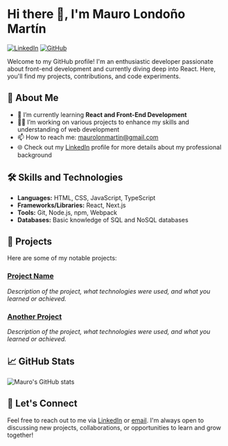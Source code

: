 # Hi there 👋, I'm Mauro Londoño Martín

[![LinkedIn](https://img.shields.io/badge/LinkedIn-0077B5?style=for-the-badge&logo=linkedin&logoColor=white)](https://www.linkedin.com/in/maurolondonom/)
[![GitHub](https://img.shields.io/badge/GitHub-181717?style=for-the-badge&logo=github&logoColor=white)](https://github.com/maurolonmartin)

Welcome to my GitHub profile! I'm an enthusiastic developer passionate about front-end development and currently diving deep into React. Here, you'll find my projects, contributions, and code experiments.

## 🚀 About Me

- 🌱 I’m currently learning **React and Front-End Development**
- 👨‍💻 I’m working on various projects to enhance my skills and understanding of web development
- 📫 How to reach me: [maurolonmartin@gmail.com](mailto:maurolonmartin@gmail.com)
- 🌐 Check out my [LinkedIn](https://www.linkedin.com/in/maurolondonom/) profile for more details about my professional background

## 🛠 Skills and Technologies

- **Languages:** HTML, CSS, JavaScript, TypeScript
- **Frameworks/Libraries:** React, Next.js
- **Tools:** Git, Node.js, npm, Webpack
- **Databases:** Basic knowledge of SQL and NoSQL databases

## 📂 Projects

Here are some of my notable projects:

### [Project Name](https://github.com/maurolonmartin/project-name)
_Description of the project, what technologies were used, and what you learned or achieved._

### [Another Project](https://github.com/maurolonmartin/another-project)
_Description of the project, what technologies were used, and what you learned or achieved._

## 📈 GitHub Stats

![Mauro's GitHub stats](https://github-readme-stats.vercel.app/api?username=maurolonmartin&show_icons=true&theme=radical)

## 🤝 Let's Connect

Feel free to reach out to me via [LinkedIn](https://www.linkedin.com/in/maurolondonom/) or [email](mailto:maurolonmartin@gmail.com). I'm always open to discussing new projects, collaborations, or opportunities to learn and grow together!

